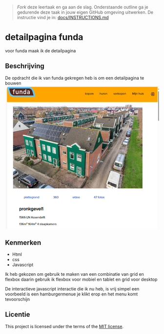 > _Fork_ deze leertaak en ga aan de slag. Onderstaande outline ga je gedurende deze taak in jouw eigen GitHub omgeving uitwerken. De instructie vind je in: [docs/INSTRUCTIONS.md](docs/INSTRUCTIONS.md)

# detailpagina funda
<!-- Geef je project een titel en schrijf in één zin wat het is -->
<p>voor funda maak ik de detailpagina</p>

## Beschrijving
De opdracht die ik van funda gekregen heb is om een detailpagina te bouwen
![img.png](img.png)
<!-- In de Beschrijving staat hoe je project er uit ziet, hoe het werkt en wat je er mee kan. -->
<!-- Voeg een mooie poster visual toe 📸 -->
<!-- Voeg een link toe naar Github Pages 🌐-->

## Kenmerken
<!-- Bij Kenmerken staat welke technieken zijn gebruikt en hoe. Wat is de HTML structuur?
Wat zijn de belangrijkste dingen in CSS? Wat is er met JS gedaan en hoe? -->
<ul>
<li>Html</li>
<li>css</li>
<li>Javascript</li>
</ul>
<p>Ik heb gekozen om gebruik te maken van een combinatie van grid en flexbox daarin gebruik ik flexbox voor
mobiel en tablet en grid voor desktop</p>
<p>De interactieve javascript interactie die ik nu heb, is vrij simpel 
een voorbeeld is een hamburgermenue je klikt erop en het menu komt tevoorschijn</p>

## Licentie

This project is licensed under the terms of the [MIT license](./LICENSE).

